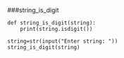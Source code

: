 ###string_is_digit
```
def string_is_digit(string):
    print(string.isdigit())
   ```
   ```
string=str(input("Enter string: "))
string_is_digit(string)
```
